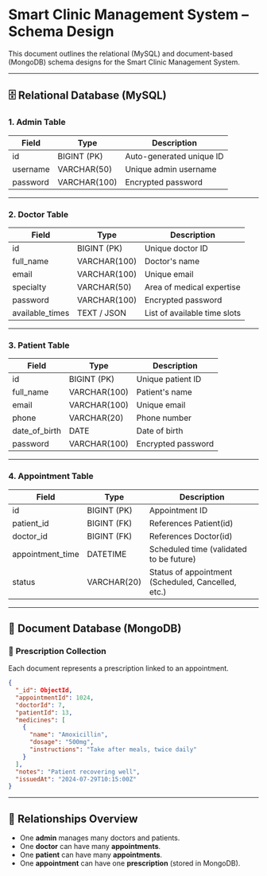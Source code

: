 # Smart Clinic Management System – Schema Design

This document outlines the relational (MySQL) and document-based (MongoDB) schema designs for the Smart Clinic Management System.

---

## 🗄️ Relational Database (MySQL)

### 1. **Admin Table**
| Field        | Type          | Description                 |
|--------------|---------------|-----------------------------|
| id           | BIGINT (PK)   | Auto-generated unique ID    |
| username     | VARCHAR(50)   | Unique admin username       |
| password     | VARCHAR(100)  | Encrypted password          |

---

### 2. **Doctor Table**
| Field         | Type            | Description                         |
|---------------|-----------------|-------------------------------------|
| id            | BIGINT (PK)     | Unique doctor ID                    |
| full_name     | VARCHAR(100)    | Doctor's name                       |
| email         | VARCHAR(100)    | Unique email                        |
| specialty     | VARCHAR(50)     | Area of medical expertise           |
| password      | VARCHAR(100)    | Encrypted password                  |
| available_times | TEXT / JSON   | List of available time slots        |

---

### 3. **Patient Table**
| Field         | Type           | Description                         |
|---------------|----------------|-------------------------------------|
| id            | BIGINT (PK)    | Unique patient ID                   |
| full_name     | VARCHAR(100)   | Patient's name                      |
| email         | VARCHAR(100)   | Unique email                        |
| phone         | VARCHAR(20)    | Phone number                        |
| date_of_birth | DATE           | Date of birth                       |
| password      | VARCHAR(100)   | Encrypted password                  |

---

### 4. **Appointment Table**
| Field           | Type           | Description                                 |
|------------------|----------------|---------------------------------------------|
| id               | BIGINT (PK)    | Appointment ID                              |
| patient_id       | BIGINT (FK)    | References Patient(id)                      |
| doctor_id        | BIGINT (FK)    | References Doctor(id)                       |
| appointment_time | DATETIME       | Scheduled time (validated to be future)     |
| status           | VARCHAR(20)    | Status of appointment (Scheduled, Cancelled, etc.) |

---

## 🧾 Document Database (MongoDB)

### 📄 **Prescription Collection**

Each document represents a prescription linked to an appointment.

```json
{
  "_id": ObjectId,
  "appointmentId": 1024,
  "doctorId": 7,
  "patientId": 13,
  "medicines": [
    {
      "name": "Amoxicillin",
      "dosage": "500mg",
      "instructions": "Take after meals, twice daily"
    }
  ],
  "notes": "Patient recovering well",
  "issuedAt": "2024-07-29T10:15:00Z"
}
```

---

## 🔗 Relationships Overview

- One **admin** manages many doctors and patients.
- One **doctor** can have many **appointments**.
- One **patient** can have many **appointments**.
- One **appointment** can have one **prescription** (stored in MongoDB).